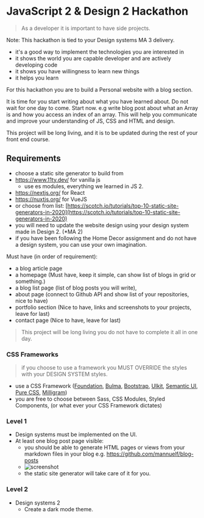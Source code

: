 # JavaScript 2 & Design 2 Hackathon

> As a developer it is important to have side projects.

Note:
This hackathon is tied to your Design systems MA 3 delivery.

- it's a good way to implement the technologies you are interested in
- it shows the world you are capable developer and are actively developing code
- it shows you have willingness to learn new things
- it helps you learn

For this hackathon you are to build a Personal website with a blog section.

It is time for you start writing about what you have learned about. Do not wait for one day to come. Start now. e.g write blog post about what an Array is and how you access an index of an array. This will help you communicate and improve your understanding of JS, CSS and HTML and design.

This project will be long living, and it is to be updated during the rest of your front end course.

## Requirements

- choose a static site generator to build from
- https://www.11ty.dev/ for vanilla js
  - use es modules, everything we learned in JS 2.
- https://nextjs.org/ for React
- https://nuxtjs.org/ for VueJS
- or choose from list: [https://scotch.io/tutorials/top-10-static-site-generators-in-2020](https://scotch.io/tutorials/top-10-static-site-generators-in-2020)
- you will need to update the website design using your design system made in Design 2. (*MA 2)
- if you have been following the Home Decor assignment and do not have a design system, you can use your own imagination.

Must have (in order of requirement):

- a blog article page 
- a homepage (Must have, keep it simple, can show list of blogs in grid or something.)
- a blog list page (list of blog posts you will write),
- about page (connect to Github API and show list of your repositories, nice to have)
- portfolio section (Nice to have, links and screenshots to your projects, leave for last)
- contact page (Nice to have, leave for last)

> This project will be long living you do not have to complete it all in one day.

### CSS Frameworks

> if you choose to use a framework you MUST OVERRIDE the styles with your DESIGN SYSTEM styles.

- use a CSS Framework ([Foundation](https://get.foundation/), [Bulma](https://bulma.io/), [Bootstrap](https://getbootstrap.com/), [UIkit](https://getuikit.com/), [Semantic UI](https://semantic-ui.com/), [Pure CSS](https://purecss.io/), [Milligram](https://milligram.io/))
- you are free to choose between Sass, CSS Modules, Styled Components, (or what ever your CSS Framework dictates)

### Level 1

- Design systems must be implemented on the UI.
- At least one blog post page visible:
  - you should be able to generate HTML pages or views from your markdown files in your blog e.g. https://github.com/mannuelf/blog-posts 
  - ![screenshot](.readme/screen1.png)
  - the static site generator will take care of it for you.

### Level 2

- Design systems 2
  - Create a dark mode theme.

